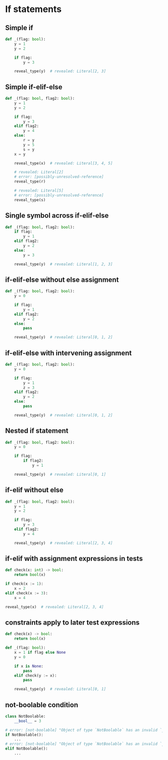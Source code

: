 # If statements

## Simple if

```py
def _(flag: bool):
    y = 1
    y = 2

    if flag:
        y = 3

    reveal_type(y)  # revealed: Literal[2, 3]
```

## Simple if-elif-else

```py
def _(flag: bool, flag2: bool):
    y = 1
    y = 2

    if flag:
        y = 3
    elif flag2:
        y = 4
    else:
        r = y
        y = 5
        s = y
    x = y

    reveal_type(x)  # revealed: Literal[3, 4, 5]

    # revealed: Literal[2]
    # error: [possibly-unresolved-reference]
    reveal_type(r)

    # revealed: Literal[5]
    # error: [possibly-unresolved-reference]
    reveal_type(s)
```

## Single symbol across if-elif-else

```py
def _(flag: bool, flag2: bool):
    if flag:
        y = 1
    elif flag2:
        y = 2
    else:
        y = 3

    reveal_type(y)  # revealed: Literal[1, 2, 3]
```

## if-elif-else without else assignment

```py
def _(flag: bool, flag2: bool):
    y = 0

    if flag:
        y = 1
    elif flag2:
        y = 2
    else:
        pass

    reveal_type(y)  # revealed: Literal[0, 1, 2]
```

## if-elif-else with intervening assignment

```py
def _(flag: bool, flag2: bool):
    y = 0

    if flag:
        y = 1
        z = 3
    elif flag2:
        y = 2
    else:
        pass

    reveal_type(y)  # revealed: Literal[0, 1, 2]
```

## Nested if statement

```py
def _(flag: bool, flag2: bool):
    y = 0

    if flag:
        if flag2:
            y = 1

    reveal_type(y)  # revealed: Literal[0, 1]
```

## if-elif without else

```py
def _(flag: bool, flag2: bool):
    y = 1
    y = 2

    if flag:
        y = 3
    elif flag2:
        y = 4

    reveal_type(y)  # revealed: Literal[2, 3, 4]
```

## if-elif with assignment expressions in tests

```py
def check(x: int) -> bool:
    return bool(x)

if check(x := 1):
    x = 2
elif check(x := 3):
    x = 4

reveal_type(x)  # revealed: Literal[2, 3, 4]
```

## constraints apply to later test expressions

```py
def check(x) -> bool:
    return bool(x)

def _(flag: bool):
    x = 1 if flag else None
    y = 0

    if x is None:
        pass
    elif check(y := x):
        pass

    reveal_type(y)  # revealed: Literal[0, 1]
```

## not-boolable condition

```py
class NotBoolable:
    __bool__ = 3

# error: [not-boolable] "Object of type `NotBoolable` has an invalid `__bool__` method"
if NotBoolable():
    ...
# error: [not-boolable] "Object of type `NotBoolable` has an invalid `__bool__` method"
elif NotBoolable():
    ...
```
